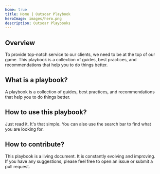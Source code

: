 ```yaml
---
home: true
title: Home | Outsoar Playbook
heroImage: images/hero.png
description: Outsoar Playbooks
---
```


## Overview

To provide top-notch service to our clients, we need to be at the top of our game. This playbook is a collection of guides, best practices, and recommendations that help you to do things better.

## What is a playbook?

A playbook is a collection of guides, best practices, and recommendations that help you to do things better.

## How to use this playbook?

Just read it. It's that simple. You can also use the search bar to find what you are looking for.

## How to contribute?

This playbook is a living document. It is constantly evolving and improving. If you have any suggestions, please feel free to open an issue or submit a pull request.
